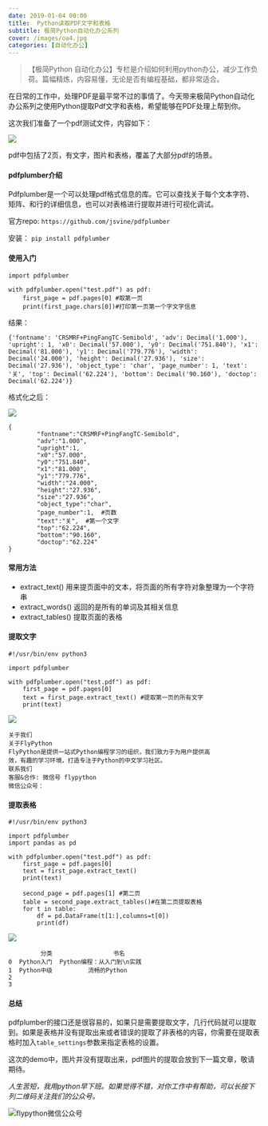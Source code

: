 ```yaml
---
date: 2019-01-04 00:00
title:  Python读取PDF文字和表格
subtitle: 极简Python自动化办公系列
cover: /images/oa4.jpg
categories: [自动化办公]
---
```

>【极简Python 自动化办公】专栏是介绍如何利用python办公，减少工作负荷。篇幅精炼，内容易懂，无论是否有编程基础，都非常适合。


在日常的工作中，处理PDF是最平常不过的事情了。今天带来极简Python自动化办公系列之使用Python提取Pdf文字和表格，希望能够在PDF处理上帮到你。


这次我们准备了一个pdf测试文件，内容如下：

![](https://tva1.sinaimg.cn/large/006y8mN6ly1g8e0nlr7gdj30kc0zcjua.jpg)



pdf中包括了2页，有文字，图片和表格，覆盖了大部分pdf的场景。



#### pdfplumber介绍

Pdfplumber是一个可以处理pdf格式信息的库。它可以查找关于每个文本字符、矩阵、和行的详细信息，也可以对表格进行提取并进行可视化调试。

官方repo:
    `https://github.com/jsvine/pdfplumber`

安装：
`pip install pdfplumber`


#### 使用入门

```
import pdfplumber
	
with pdfplumber.open("test.pdf") as pdf:
	first_page = pdf.pages[0] #取第一页
	print(first_page.chars[0])#打印第一页第一个字文字信息

```


结果：

```
{'fontname': 'CRSMRF+PingFangTC-Semibold', 'adv': Decimal('1.000'), 'upright': 1, 'x0': Decimal('57.000'), 'y0': Decimal('751.840'), 'x1': Decimal('81.000'), 'y1': Decimal('779.776'), 'width': Decimal('24.000'), 'height': Decimal('27.936'), 'size': Decimal('27.936'), 'object_type': 'char', 'page_number': 1, 'text': '关', 'top': Decimal('62.224'), 'bottom': Decimal('90.160'), 'doctop': Decimal('62.224')}
```


格式化之后：

![](https://tva1.sinaimg.cn/large/006y8mN6ly1g8e0nm8qvij30kq0hi0um.jpg)


```
{
	    "fontname":"CRSMRF+PingFangTC-Semibold",
	    "adv":"1.000",
	    "upright":1,
	    "x0":"57.000",
	    "y0":"751.840",
	    "x1":"81.000",
	    "y1":"779.776",
	    "width":"24.000",
	    "height":"27.936",
	    "size":"27.936",
	    "object_type":"char",
	    "page_number":1,  #页数
	    "text":"关",  #第一个文字
	    "top":"62.224",
	    "bottom":"90.160",
	    "doctop":"62.224"
}

```




#### 常用方法

- extract_text() 用来提页面中的文本，将页面的所有字符对象整理为一个字符串
- extract_words() 返回的是所有的单词及其相关信息
- extract_tables() 提取页面的表格



#### 提取文字

```
#!/usr/bin/env python3

import pdfplumber

with pdfplumber.open("test.pdf") as pdf:
	first_page = pdf.pages[0]
	text = first_page.extract_text() #提取第一页的所有文字
	print(text)

```

![](https://tva1.sinaimg.cn/large/006y8mN6ly1g8e0nmzq4wj30r007wgms.jpg)


```
关于我们
关于FlyPython
FlyPython是提供⼀站式Python编程学习的组织，我们致⼒于为⽤户提供⾼
效，有趣的学习环境，打造专注于Python的中⽂学习社区。
联系我们
客服&合作: 微信号 flypython
微信公众号：

```

#### 提取表格

```
#!/usr/bin/env python3

import pdfplumber
import pandas as pd

with pdfplumber.open("test.pdf") as pdf:
    first_page = pdf.pages[0]
    text = first_page.extract_text()
    print(text)

    second_page = pdf.pages[1] #第二页
    table = second_page.extract_tables()#在第二页提取表格
    for t in table:
        df = pd.DataFrame(t[1:],columns=t[0])
        print(df)
```


![](https://tva1.sinaimg.cn/large/006y8mN6ly1g8e0no9hykj30po0f8wg9.jpg)



```
         分类                 书名
0  Python入门  Python编程：从入门到\n实践
1  Python中级          流畅的Python
2
3
```

#### 总结

pdfplumber的接口还是很容易的，如果只是需要提取文字，几行代码就可以提取到。如果是表格并没有提取出来或者错误的提取了非表格的内容，你需要在提取表格时加入`table_settings`参数来指定表格的设置。


这次的demo中，图片并没有提取出来，pdf图片的提取会放到下一篇文章，敬请期待。



*人生苦短，我用python早下班。如果觉得不错，对你工作中有帮助，可以长按下列二维码关注我们的公众号。*

  ![flypython微信公众号](https://flypython.com/images/wechat.png)